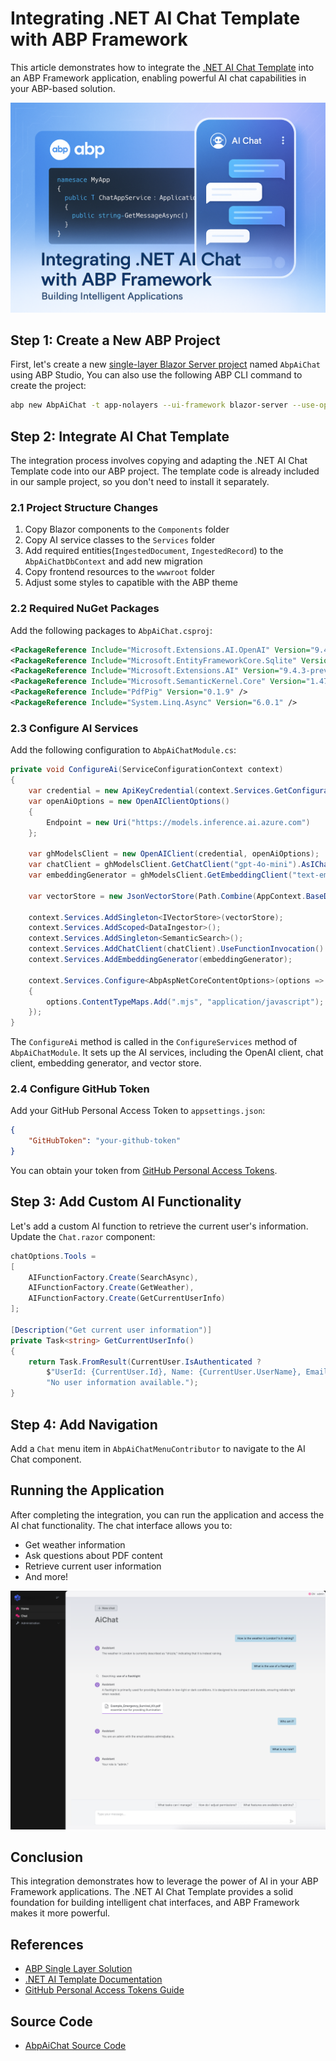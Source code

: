 # Integrating .NET AI Chat Template with ABP Framework

This article demonstrates how to integrate the [.NET AI Chat Template](https://devblogs.microsoft.com/dotnet/announcing-dotnet-ai-template-preview2/) into an ABP Framework application, enabling powerful AI chat capabilities in your ABP-based solution.

![cover](cover.png)

## Step 1: Create a New ABP Project

First, let's create a new [single-layer Blazor Server project](https://abp.io/docs/latest/solution-templates/single-layer-web-application/overview) named `AbpAiChat` using ABP Studio, You can also use the following ABP CLI command to create the project:

```bash
abp new AbpAiChat -t app-nolayers --ui-framework blazor-server --use-open-source-template
```

## Step 2: Integrate AI Chat Template

The integration process involves copying and adapting the .NET AI Chat Template code into our ABP project. The template code is already included in our sample project, so you don't need to install it separately.

### 2.1 Project Structure Changes

1. Copy Blazor components to the `Components` folder
2. Copy AI service classes to the `Services` folder
3. Add required entities(`IngestedDocument`, `IngestedRecord`) to the `AbpAiChatDbContext` and add new migration
4. Copy frontend resources to the `wwwroot` folder
5. Adjust some styles to capatible with the ABP theme

### 2.2 Required NuGet Packages

Add the following packages to `AbpAiChat.csproj`:

```xml
<PackageReference Include="Microsoft.Extensions.AI.OpenAI" Version="9.4.3-preview.1.25230.7" />
<PackageReference Include="Microsoft.EntityFrameworkCore.Sqlite" Version="9.0.4" />
<PackageReference Include="Microsoft.Extensions.AI" Version="9.4.3-preview.1.25230.7" />
<PackageReference Include="Microsoft.SemanticKernel.Core" Version="1.47.0" />
<PackageReference Include="PdfPig" Version="0.1.9" />
<PackageReference Include="System.Linq.Async" Version="6.0.1" />
```

### 2.3 Configure AI Services

Add the following configuration to `AbpAiChatModule.cs`:

```csharp
private void ConfigureAi(ServiceConfigurationContext context)
{
    var credential = new ApiKeyCredential(context.Services.GetConfiguration()["GitHubToken"] ?? throw new InvalidOperationException("Missing configuration: GitHubToken. See the README for details."));
    var openAiOptions = new OpenAIClientOptions()
    {
        Endpoint = new Uri("https://models.inference.ai.azure.com")
    };

    var ghModelsClient = new OpenAIClient(credential, openAiOptions);
    var chatClient = ghModelsClient.GetChatClient("gpt-4o-mini").AsIChatClient();
    var embeddingGenerator = ghModelsClient.GetEmbeddingClient("text-embedding-3-small").AsIEmbeddingGenerator();

    var vectorStore = new JsonVectorStore(Path.Combine(AppContext.BaseDirectory, "vector-store"));

    context.Services.AddSingleton<IVectorStore>(vectorStore);
    context.Services.AddScoped<DataIngestor>();
    context.Services.AddSingleton<SemanticSearch>();
    context.Services.AddChatClient(chatClient).UseFunctionInvocation().UseLogging();
    context.Services.AddEmbeddingGenerator(embeddingGenerator);

    context.Services.Configure<AbpAspNetCoreContentOptions>(options =>
    {
        options.ContentTypeMaps.Add(".mjs", "application/javascript");
    });
}
```

The `ConfigureAi` method is called in the `ConfigureServices` method of `AbpAiChatModule`. It sets up the AI services, including the OpenAI client, chat client, embedding generator, and vector store.

### 2.4 Configure GitHub Token

Add your GitHub Personal Access Token to `appsettings.json`:

```json
{
    "GitHubToken": "your-github-token"
}
```

You can obtain your token from [GitHub Personal Access Tokens](https://github.com/settings/personal-access-tokens).

## Step 3: Add Custom AI Functionality

Let's add a custom AI function to retrieve the current user's information. Update the `Chat.razor` component:

```csharp
chatOptions.Tools =
[
    AIFunctionFactory.Create(SearchAsync),
    AIFunctionFactory.Create(GetWeather),
    AIFunctionFactory.Create(GetCurrentUserInfo)
];

[Description("Get current user information")]
private Task<string> GetCurrentUserInfo()
{
    return Task.FromResult(CurrentUser.IsAuthenticated ?
        $"UserId: {CurrentUser.Id}, Name: {CurrentUser.UserName}, Email: {CurrentUser.Email}, Roles: {string.Join(", ", CurrentUser.Roles)}" :
        "No user information available.");
}
```

## Step 4: Add Navigation

Add a `Chat` menu item in `AbpAiChatMenuContributor` to navigate to the AI Chat component.

## Running the Application

After completing the integration, you can run the application and access the AI chat functionality. The chat interface allows you to:

- Get weather information
- Ask questions about PDF content
- Retrieve current user information
- And more!

![AI Chat Interface](ai-chat.png)

## Conclusion

This integration demonstrates how to leverage the power of AI in your ABP Framework applications. The .NET AI Chat Template provides a solid foundation for building intelligent chat interfaces, and ABP Framework makes it more powerful.

## References

- [ABP Single Layer Solution](https://abp.io/docs/latest/solution-templates/single-layer-web-application/overview)
- [.NET AI Template Documentation](https://devblogs.microsoft.com/dotnet/announcing-dotnet-ai-template-preview1/)
- [GitHub Personal Access Tokens Guide](https://docs.github.com/en/authentication/keeping-your-account-and-data-secure/managing-your-personal-access-tokens)

## Source Code

- [AbpAiChat Source Code](https://github.com/abpframework/abp-samples/tree/master/AIChat)

